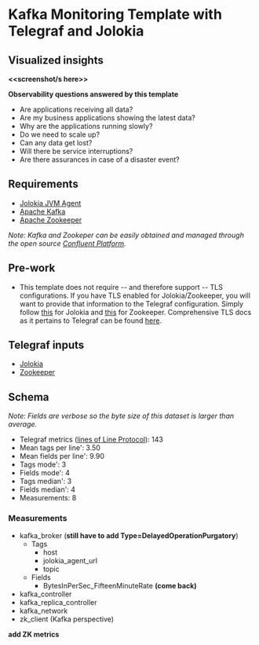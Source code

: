 # Kafka Monitoring Template with Telegraf and Jolokia

## Visualized insights

**<<screenshot/s here>>**


**Observability questions answered by this template**
* Are applications receiving all data?
* Are my business applications showing the latest data?
* Why are the applications running slowly?
* Do we need to scale up?
* Can any data get lost?
* Will there be service interruptions?
* Are there assurances in case of a disaster event?

## Requirements

* [Jolokia JVM Agent](https://jolokia.org/agent/jvm.html)
* [Apache Kafka](https://kafka.apache.org/documentation/)
* [Apache Zookeeper](https://zookeeper.apache.org/)

*Note: Kafka and Zookeper can be easily obtained and managed through the open source [Confluent Platform](https://www.confluent.io/download).*

## Pre-work

* This template does not require -- and therefore support -- TLS configurations.  If you have TLS enabled for Jolokia/Zookeeper, you will want to provide that information to the Telegraf configuration.  Simply follow [this](https://github.com/influxdata/telegraf/tree/master/plugins/inputs/jolokia2#jolokia-agent-configuration) for Jolokia and [this](https://github.com/influxdata/telegraf/tree/master/plugins/inputs/zookeeper#configuration) for Zookeeper.  Comprehensive TLS docs as it pertains to Telegraf can be found [here](https://github.com/influxdata/telegraf/blob/master/docs/TLS.md).

## Telegraf inputs
* [Jolokia](https://github.com/influxdata/telegraf/tree/master/plugins/inputs/jolokia2)
* [Zookeeper](https://github.com/influxdata/telegraf/tree/master/plugins/inputs/zookeeper)


## Schema
*Note: Fields are verbose so the byte size of this dataset is larger than average.*


* Telegraf metrics ([lines of Line Protocol](https://v2.docs.influxdata.com/v2.0/reference/syntax/line-protocol/)): 143
* Mean tags per line': 3.50
* Mean fields per line': 9.90
* Tags mode': 3
* Fields mode': 4
* Tags median': 3
* Fields median': 4
* Measurements: 8



<!-- ### Cardinality per broker
* Floor: **count this when fully instrumented**
* Ceiling: dependent on number of topics, partitions, error *types* incurred
* **provide information on how to predict cardinality with scale** -->

### Measurements
* kafka_broker (**still have to add Type=DelayedOperationPurgatory**)
  * Tags
    * host
    * jolokia_agent_url
    * topic
  * Fields
    * BytesInPerSec_FifteenMinuteRate
    **(come back)**
* kafka_controller
* kafka_replica_controller
* kafka_network
* zk_client (Kafka perspective)

**add ZK metrics**